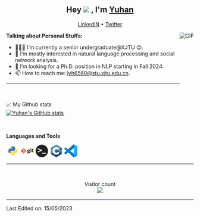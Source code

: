 <h2 align="center">Hey <img src="https://media.tenor.com/lw5QLh73u_MAAAAi/hi.gif" width="10px"> , I'm <a href="https://lyh6560new.github.io/">Yuhan</a></h2>
<p align="center">
  <a href="https://www.linkedin.com/in/liu-yuhan-452999251/">LinkedIN</a> •
  <a href="https://twitter.com/Lyhhhh2333">Twitter</a>
</p>

<img align="right" height="150rem" alt="GIF" src="https://i.gifer.com/origin/a0/a0252ac4c0046b423da4683c52fb323d_w200.webp" />

**Talking about Personal Stuffs:**

- 👨🏽‍💻  I’m currently a senior undergraduate@XJTU :wink:.
- 🌱  I’m mostly interested in natural language processing and social network analysis. 
- 💬  I’m looking for a Ph.D. position in NLP starting in Fall 2024.
- 📫  How to reach me: lyh6560@stu.xjtu.edu.cn.

***

 <br>

📈 My Github stats <br />
[![Yuhan's GitHub stats](https://github-readme-stats.vercel.app/api?username=lyh6560new)](https://github.com/anuraghazra/github-readme-stats)


<br>

**Languages and Tools**

<code><img height="35rem" src="https://raw.githubusercontent.com/github/explore/80688e429a7d4ef2fca1e82350fe8e3517d3494d/topics/python/python.png"></code>
<code><img height="35rem" src="https://raw.githubusercontent.com/github/explore/80688e429a7d4ef2fca1e82350fe8e3517d3494d/topics/git/git.png"></code>
<code><img height="35rem" src="https://raw.githubusercontent.com/github/explore/80688e429a7d4ef2fca1e82350fe8e3517d3494d/topics/terminal/terminal.png"></code>
<code><img height="35rem" src="https://raw.githubusercontent.com/github/explore/80688e429a7d4ef2fca1e82350fe8e3517d3494d/topics/cpp/cpp.png"></code>
<code><img alt="Visual Studio Code" height="35rem" src="https://raw.githubusercontent.com/github/explore/80688e429a7d4ef2fca1e82350fe8e3517d3494d/topics/visual-studio-code/visual-studio-code.png" /></code>


***

<br />

<p align="center"> 
  Visitor count<br>
  <img src="https://profile-counter.glitch.me/lyh6560new/count.svg" />
</p>

-----

Last Edited on: 15/05/2023
